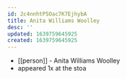 ```yaml
---
id: 2c4nnhtP5Oac7K7EjhybA
title: Anita Williams Woolley
desc: ''
updated: 1639759645925
created: 1639759645925
---
```



- [[person]] - Anita Williams Woolley
- appeared 1x at the stoa
